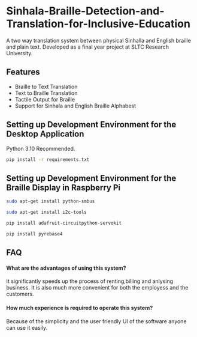 # Sinhala-Braille-Detection-and-Translation-for-Inclusive-Education

A two way translation system between physical Sinhalla and English braille and plain text. Developed as a final year project at SLTC Research University.

## Features

- Braille to Text Translation
- Text to Braille Translation
- Tactile Output for Braille
- Support for Sinhala and English Braille Alphabest

## Setting up Development Environment for the Desktop Application

Python 3.10 Recommended.

```bash
pip install -r requirements.txt
```

## Setting up Development Environment for the Braille Display in Raspberry Pi


```bash
sudo apt-get install python-smbus
```

```bash
sudo apt-get install i2c-tools
```

```bash
pip install adafruit-circuitpython-servokit
```

```bash
pip install pyrebase4
```

## FAQ

#### What are the advantages of using this system?

It significantly speeds up the process of renting,billing and anlysing business. It is also much more convenient for both the employess and the customers.

#### How much experience is required to operate this system?

Because of the simplicity and the user friendly UI of the software anyone can use it easily.
